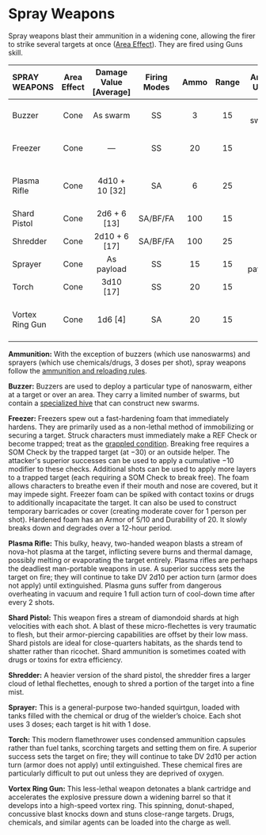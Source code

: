 # Spray Weapons

Spray weapons blast their ammunition in a widening cone, allowing the firer to strike several targets at once ([Area Effect](../12/15-special-attacks.md#area-effect-attacks)). They are fired using Guns skill.

| SPRAY WEAPONS   | Area Effect | Damage Value \[Average\] | Firing Modes | Ammo | Range | Armor Used |    Comp/<wbr>GP     | Notes                             |
| :-------------- | :---------: | :----------------------: | :----------: | :--: | :---: | :--------: | :-----------------: | :-------------------------------- |
| Buzzer          |    Cone     |         As swarm         |      SS      |  3   |  15   |  As swarm  | As specialized hive | Long, Two-Handed                  |
| Freezer         |    Cone     |            —             |      SS      |  20  |  15   |     —      |        Mod/2        | Entangling, Long, Two-Handed      |
| Plasma Rifle    |    Cone     |     4d10 + 10 \[32\]     |      SA      |  6   |  25   |     E      |       Maj/R/3       | Armor-Piercing, Long, Two-Handed  |
| Shard Pistol    |    Cone     |      2d6 + 6 \[13\]      |   SA/BF/FA   | 100  |  15   |     K      |       Min/R/1       | Concealable                       |
| Shredder        |    Cone     |     2d10 + 6 \[17\]      |   SA/BF/FA   | 100  |  25   |     K      |       Mod/R/2       | Two-Handed                        |
| Sprayer         |    Cone     |        As payload        |      SS      |  15  |  15   | As payload |        Min/1        | Long, Two-Handed                  |
| Torch           |    Cone     |       3d10 \[17\]        |      SS      |  20  |  15   |     E      |       Maj/R/3       | Long, Two-Handed                  |
| Vortex Ring Gun |    Cone     |        1d6 \[4\]         |      SA      |  20  |  15   |     E      |        Min/1        | Knockdown, Long, Stun, Two-Handed |

**Ammunition:** With the exception of buzzers (which use nanoswarms) and sprayers (which use chemicals/drugs, 3 doses per shot), spray weapons follow the [ammunition and reloading rules](../12/04-ranged-combat.md#ammunition-and-reloading).

**Buzzer:** Buzzers are used to deploy a particular type of nanoswarm, either at a target or over an area. They carry a limited number of swarms, but contain a [specialized hive](../16/19-nanotech.md#hives) that can construct new swarms.

**Freezer:** Freezers spew out a fast-hardening foam that immediately hardens. They are primarily used as a non-lethal method of immobilizing or securing a target. Struck characters must immediately make a REF Check or become trapped; treat as the [grappled condition](../12/21-other-action-factors.md#conditions). Breaking free requires a SOM Check by the trapped target (at −30) or an outside helper. The attacker's superior successes can be used to apply a cumulative −10 modifier to these checks. Additional shots can be used to apply more layers to a trapped target (each requiring a SOM Check to break free). The foam allows characters to breathe even if their mouth and nose are covered, but it may impede sight. Freezer foam can be spiked with contact toxins or drugs to additionally incapacitate the target. It can also be used to construct temporary barricades or cover (creating moderate cover for 1 person per shot). Hardened foam has an Armor of 5/10 and Durability of 20. It slowly breaks down and degrades over a 12-hour period.

**Plasma Rifle:** This bulky, heavy, two-handed weapon blasts a stream of nova-hot plasma at the target, inflicting severe burns and thermal damage, possibly melting or evaporating the target entirely. Plasma rifles are perhaps the deadliest man-portable weapons in use. A superior success sets the target on fire; they will continue to take DV 2d10 per action turn (armor does not apply) until extinguished. Plasma guns suffer from dangerous overheating in vacuum and require 1 full action turn of cool-down time after every 2 shots.

**Shard Pistol:** This weapon fires a stream of diamondoid shards at high velocities with each shot. A blast of these micro-flechettes is very traumatic to flesh, but their armor-piercing capabilities are offset by their low mass. Shard pistols are ideal for close-quarters habitats, as the shards tend to shatter rather than ricochet. Shard ammunition is sometimes coated with drugs or toxins for extra efficiency.

**Shredder:** A heavier version of the shard pistol, the shredder fires a larger cloud of lethal flechettes, enough to shred a portion of the target into a fine mist.

**Sprayer:** This is a general-purpose two-handed squirtgun, loaded with tanks filled with the chemical or drug of the wielder’s choice. Each shot uses 3 doses; each target is hit with 1 dose.

**Torch:** This modern flamethrower uses condensed ammunition capsules rather than fuel tanks, scorching targets and setting them on fire. A superior success sets the target on fire; they will continue to take DV 2d10 per action turn (armor does not apply) until extinguished. These chemical fires are particularly difficult to put out unless they are deprived of oxygen.

**Vortex Ring Gun:** This less-lethal weapon detonates a blank cartridge and accelerates the explosive pressure down a widening barrel so that it develops into a high-speed vortex ring. This spinning, donut-shaped, concussive blast knocks down and stuns close-range targets. Drugs, chemicals, and similar agents can be loaded into the charge as well.
